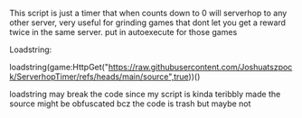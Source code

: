 This script is just a timer that when counts down to 0 will serverhop to any other server, very useful for grinding games that dont let you get a reward twice in the same server. put in autoexecute for those games

Loadstring: 

loadstring(game:HttpGet("https://raw.githubusercontent.com/Joshuatszpock/ServerhopTimer/refs/heads/main/source",true))()

loadstring may break the code since my script is kinda teribbly made
the source might be obfuscated bcz the code is trash but maybe not
